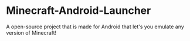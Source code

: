 # Minecraft-Android-Launcher
A open-source project that is made for Android that let's you emulate any version of Minecraft!
